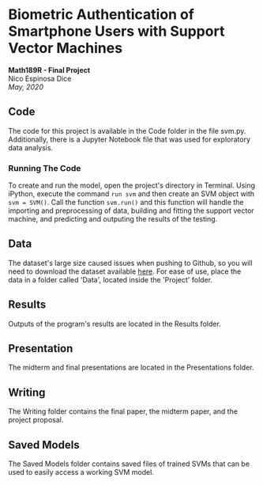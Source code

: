 # Biometric Authentication of Smartphone Users with Support Vector Machines
**Math189R - Final Project**  
Nico Espinosa Dice  
*May, 2020*

## Code
The code for this project is available in the Code folder in the file svm.py. Additionally, there is a Jupyter Notebook file that was used for exploratory data analysis.

### Running The Code
To create and run the model, open the project's directory in Terminal. Using iPython, execute the command ```run svm``` and then create an SVM object with ```svm = SVM()```. Call the function ```svm.run()``` and this function will handle the importing and preprocessing of data, building and fitting the support vector machine, and predicting and outputing the results of the testing.

## Data
The dataset's large size caused issues when pushing to Github, so you will need to download the dataset available [here](https://www.kaggle.com/c/accelerometer-biometric-competition/overview/description). For ease of use, place the data in a folder called 'Data', located inside the 'Project' folder.

## Results
Outputs of the program's results are located in the Results folder.

## Presentation
The midterm and final presentations are located in the Presentations folder.

## Writing
The Writing folder contains the final paper, the midterm paper, and the project proposal.

## Saved Models
The Saved Models folder contains saved files of trained SVMs that can be used to easily access a working SVM model.
